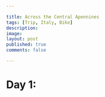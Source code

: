 ```yaml
---

title: Across the Central Apennines
tags: [Trip, Italy, Bike]
description:
image:
layout: post
published: true
comments: false

---
```


# Day 1: 